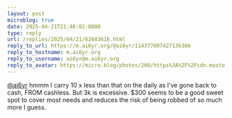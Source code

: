 ```yaml
---
layout: post
microblog: true
date: 2025-04-21T21:46:02-0000
type: reply
url: /replies/2025/04/21/62683616.html
reply_to_url: https://m.ai6yr.org/@ai6yr/114377007427136366
reply_to_hostname: m.ai6yr.org
reply_to_username: ai6yr@m.ai6yr.org
reply_to_avatar: https://micro.blog/photos/200/https%3A%2F%2Fcdn.masto.host%2Fmastodonuno%2Fcache%2Faccounts%2Favatars%2F109%2F323%2F417%2F179%2F220%2F074%2Foriginal%2Fc53f01b49c80f52d.jpg
---
```

<p><span class="h-card"><a href="https://micro.blog/ai6yr@m.ai6yr.org" class="u-url mention">@ai6yr</a></span> hmmm I carry 10 x less than that on the daily as I’ve gone back to cash, FROM cashless. But 3k is excessive. $300 seems to be a good sweet spot to cover most needs and reduces the risk of being robbed of so much more I guess.</p>
